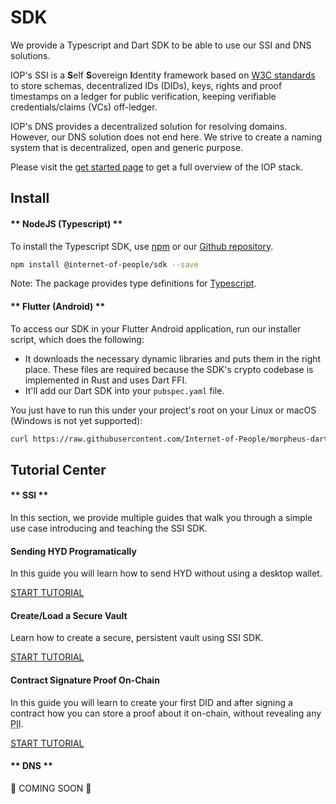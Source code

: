 # SDK

We provide a Typescript and Dart SDK to be able to use our SSI and DNS solutions.

IOP's SSI is a **S**elf **S**overeign **I**dentity framework based on <a href="https://w3c.github.io/did-core">W3C standards</a> to store schemas, decentralized IDs (DIDs), keys, rights and proof timestamps on a ledger for public verification, keeping verifiable credentials/claims (VCs) off-ledger.

IOP's DNS provides a decentralized solution for resolving domains. However, our DNS solution does not end here. We strive to create a naming system that is decentralized, open and generic purpose.

Please visit the [get started page](/get_started) to get a full overview of the IOP stack.

## Install

<!-- tabs:start -->

#### ** NodeJS (Typescript) **

To install the Typescript SDK, use [npm](https://www.npmjs.com/package/@internet-of-people/sdk) or our [Github repository](https://github.com/Internet-of-People/morpheus-ts).

```bash
npm install @internet-of-people/sdk --save
```

<span class="text-muted">Note: The package provides type definitions for [Typescript](https://www.typescriptlang.org/).</span>

#### ** Flutter (Android) **

To access our SDK in your Flutter Android application, run our installer script, which does the following:

- It downloads the necessary dynamic libraries and puts them in the right place. These files are required because the SDK's crypto codebase is implemented in Rust and uses Dart FFI.
- It'll add our Dart SDK into your `pubspec.yaml` file.

You just have to run this under your project's root on your Linux or macOS (Windows is not yet supported):
```bash
curl https://raw.githubusercontent.com/Internet-of-People/morpheus-dart/master/tool/init-flutter-android.sh | sh
```

<!-- tabs:end -->

## Tutorial Center

<!-- tabs:start -->

#### ** SSI **

In this section, we provide multiple guides that walk you through a simple use case introducing and teaching the SSI SDK.

<div class="container ml-0 pl-0">
  <div class="row ml-0 pl-0">
    <div class="col-sm-4 pl-0 ml-0">
      <div class="card h-100">
        <div class="card-body d-flex flex-column">
          <h4 class="card-title">Sending HYD Programatically</h4>
          <p class="card-text">In this guide you will learn how to send HYD without using a desktop wallet.</p>
          <a href="/sdk/tutorial_send_hyd" class="btn btn-sm btn-outline-primary mt-auto">START TUTORIAL</a>
        </div>
      </div>
    </div>
    <div class="col-sm-4 pl-0 ml-0">
      <div class="card h-100">
        <div class="card-body d-flex flex-column">
          <h4 class="card-title">Create/Load a Secure Vault</h4>
          <p class="card-text">Learn how to create a secure, persistent vault using SSI SDK.</p>
          <a href="/sdk/tutorial_create_vault" class="btn btn-sm btn-outline-primary mt-auto">START TUTORIAL</a>
        </div>
      </div>
    </div>
    <div class="col-sm-4 pl-0 ml-0">
      <div class="card h-100">
        <div class="card-body d-flex flex-column">
          <h4 class="card-title">Contract Signature Proof On-Chain</h4>
          <p class="card-text">In this guide you will learn to create your first DID and after signing a contract how you can store a proof about it on-chain, without revealing any <abbr title="Personally Identifiable Information">PII</abbr>.</p>
          <a href="/sdk/tutorial_ssi_contract" class="btn btn-sm btn-outline-primary mt-auto">START TUTORIAL</a>
        </div>
      </div>
    </div>
    
  </div>
</div>

#### ** DNS **

🦄 COMING SOON 🦄

<!-- tabs:end -->